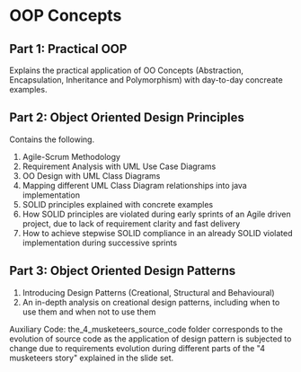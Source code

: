 # OOP Concepts

## Part 1: Practical OOP 

Explains the practical application of OO Concepts (Abstraction, Encapsulation, Inheritance and Polymorphism) with day-to-day concreate examples.

## Part 2: Object Oriented Design Principles

Contains the following.
1. Agile-Scrum Methodology
2. Requirement Analysis with UML Use Case Diagrams
3. OO Design with UML Class Diagrams
4. Mapping different UML Class Diagram relationships into java implementation
5. SOLID principles explained with concrete examples
6. How SOLID principles are violated during early sprints of an Agile driven project, due to lack of requirement clarity and fast delivery
7. How to achieve stepwise SOLID compliance in an already SOLID violated implementation during successive sprints

## Part 3: Object Oriented Design Patterns

1. Introducing Design Patterns (Creational, Structural and Behavioural)
2. An in-depth analysis on creational design patterns, including when to use them and when not to use them

Auxiliary Code: the_4_musketeers_source_code folder corresponds to the evolution of source code as the application of design pattern is subjected to change due to requirements evolution during different parts of the "4 musketeers story" explained in the slide set.


